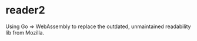 reader2
=======

Using Go => WebAssembly to replace the outdated, unmaintained readability lib from Mozilla.
